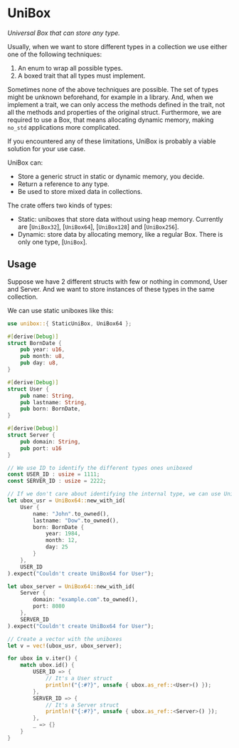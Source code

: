 # UniBox

*Universal Box that can store any type.*

Usually, when we want to store different types in a collection we use either one of the following techniques:

1. An enum to wrap all possible types.
2. A boxed trait that all types must implement.

Sometimes none of the above techniques are possible. The set of types might be unknown beforehand, for example in a library. And, when we implement a trait, we can only access the methods defined in the trait, not all the methods and properties of the original struct. Furthermore, we are required to use a Box, that means allocating dynamic memory, making `no_std` applications more complicated.

If you encountered any of these limitations, UniBox is probably a viable solution for your use case.

UniBox can:

- Store a generic struct in static or dynamic memory, you decide.
- Return a reference to any type.
- Be used to store mixed data in collections.

The crate offers two kinds of types:

- Static: uniboxes that store data without using heap memory. Currently are [`UniBox32`], [`UniBox64`], [`UniBox128`] and [`UniBox256`].
- Dynamic: store data by allocating memory, like a regular Box. There is only one type, [`UniBox`].

## Usage

Suppose we have 2 different structs with few or nothing in commond, User and Server. And we want to store instances of these types in the same collection.

We can use static uniboxes like this:

```Rust
use unibox::{ StaticUniBox, UniBox64 };

#[derive(Debug)]
struct BornDate {
    pub year: u16,
    pub month: u8,
    pub day: u8,
}

#[derive(Debug)]
struct User {
    pub name: String,
    pub lastname: String,
    pub born: BornDate,
}

#[derive(Debug)]
struct Server {
    pub domain: String,
    pub port: u16
}

// We use ID to identify the different types ones uniboxed
const USER_ID : usize = 1111;
const SERVER_ID : usize = 2222;

// If we don't care about identifying the internal type, we can use UniBox64::new() instead
let ubox_usr = UniBox64::new_with_id(
    User {
        name: "John".to_owned(),
        lastname: "Dow".to_owned(),
        born: BornDate {
            year: 1984,
            month: 12,
            day: 25
        }
    },
    USER_ID
).expect("Couldn't create UniBox64 for User");

let ubox_server = UniBox64::new_with_id(
    Server {
        domain: "example.com".to_owned(),
        port: 8080
    },
    SERVER_ID
).expect("Couldn't create UniBox64 for User");

// Create a vector with the uniboxes
let v = vec!(ubox_usr, ubox_server);

for ubox in v.iter() {
    match ubox.id() {
        USER_ID => {
            // It's a User struct
            println!("{:#?}", unsafe { ubox.as_ref::<User>() });
        },
        SERVER_ID => {
            // It's a Server struct
            println!("{:#?}", unsafe { ubox.as_ref::<Server>() });
        },
        _ => {}
    }
}
```